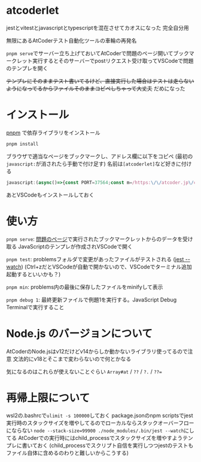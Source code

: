 # atcoderlet

jestとvitestとjavascriptとtypescriptを混在させてカオスになった
完全自分用

無限にあるAtCoderテスト自動化ツールの車輪の再発名

`pnpm serve`でサーバー立ち上げておいてAtCoderで問題のページ開いてブックマークレット実行するとそのサーバーでpostリクエスト受け取ってVSCodeで問題のテンプレを開く

~~テンプレにそのままテスト書いてるけど、直接実行した場合はテストは走らないようになってるからファイルそのままコピペしちゃって大丈夫~~ だめになった

# インストール

[pnpm](https://pnpm.io/ja/installation) で依存ライブラリをインストール

```sh
pnpm install
```

ブラウザで適当なページをブックマークし、アドレス欄に以下をコピペ (最初の`javascript:`が消されたら手動で付け足す)
名前は`[atcoderlet]`など好きに付ける

```js
javascript:(async()=>{const PORT=37564;const m=/https:\/\/atcoder.jp\/contests\/([-\w]+)\/tasks\/([-\w]+)/.exec(location.href);if(m){const examples=[];const parent=document.querySelector(".lang-ja")||document;parent.querySelectorAll("[id^=pre-sample], ol.linenums").forEach((e,i)=>{let text;if(e.children.length>0){text=[...e.children].map(c=>c.textContent).join("\n")}else{text=e.textContent}(examples[i/2|0]??=[]).push(text.trim())});const problem={url:m[0],contestId:m[1],problemId:m[2],subject:document.title,examples,timestamp:new Date().toISOString()};await fetch(`http://localhost:${PORT}`,{method:"POST",mode:"no-cors",body:JSON.stringify(problem)}).catch(()=>alert(`\u300Cpnpm serve\u300D\u3057\u3066\u306A\u3044\u304B\u3082\uFF1F`))}else{alert("AtCoder\u306E\u554F\u984C\u30DA\u30FC\u30B8\u3067\u4F7F\u3063\u3066\u306D")}})();
```

あとVSCodeもインストールしておく

# 使い方

`pnpm serve`: [問題のページ](https://atcoder.jp/contests/practice/tasks/practice_1)で実行されたブックマークレットからのデータを受け取る
JavaScriptのテンプレが作成されVSCodeで開く

`pnpm test`: problemsフォルダで変更があったファイルがテストされる ([jest --watch](https://jestjs.io/ja/docs/cli#:~:text=name%2Dof%2Dspec-,%E3%82%A6%E3%82%A9%E3%83%83%E3%83%81%E3%83%A2%E3%83%BC%E3%83%89%E3%81%A7%E5%AE%9F%E8%A1%8C%E3%81%99%E3%82%8B%3A,-jest%20%2D%2Dwatch%20%23%20%E3%83%87%E3%83%95%E3%82%A9%E3%83%AB%E3%83%88))
(Ctrl+zだとVSCodeが自動で開かないので、VSCodeでターミナル追加起動するといいかも？)

`pnpm min`: problems内の最後に保存したファイルをminifyして表示

`pnpm debug 1`: 最終更新ファイルで例題1を実行する。JavaScript Debug Terminalで実行すること

# Node.js のバージョンについて

AtCoderのNode.jsはv12だけどv14からしか動かないライブラリ使ってるので注意
文法的にv18とそこまで変わらないので何とかなる

気になるのはこれらが使えないことぐらい
`Array#at` / `??` / `?.` / `??=`

# 再帰上限について

wsl2の.bashrcで`ulimit -s 100000`しておく
package.jsonのnpm scriptsでjest実行時のスタックサイズを増やしてるのでローカルならスタックオーバーフローにならない
`node --stack-size=99900 ./node_modules/.bin/jest --watch`にしてる
AtCoderでの実行時にはchild_processでスタックサイズを増やすようテンプレに書いておく
(child_processでスクリプト自信を実行しつつjestのテストもファイル自体に含めるのわりと難しいからこうする)